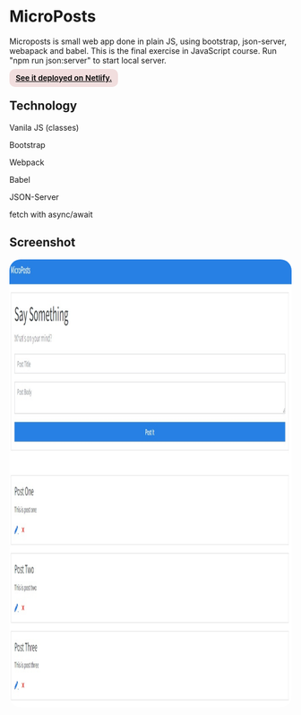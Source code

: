 # MicroPosts
<p>Microposts is small web app done in plain JS, using bootstrap, json-server, webapack and babel. This is the final exercise in JavaScript course. Run "npm run json:server" to start local server.</p>

<div><a href="https://harmonious-nasturtium-d540d5.netlify.app/" target="_blank" rel="noopener noreferrer"
    style="padding:0.5rem 0.7rem;
    color: black;
    background: #F1DEDE;
    border-radius:10px;
    font-size:0.85rem;
    font-weight:600;
    display:inline;">See it deployed on Netlify.</a> 
</div>


## Technology
<p>Vanila JS (classes)</p>
<p>Bootstrap</p>
<p>Webpack</p>
<p>Babel</p>
<p>JSON-Server</p>
<p>fetch with async/await</p>


## Screenshot
<img src="/screenshot.jpg" height="800" style="border-radius:20px;margin-bottom:2rem;" />
